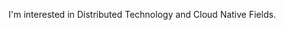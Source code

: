 I'm interested in Distributed Technology and Cloud Native Fields.
<!--
[![Anurag's github stats](https://github-readme-stats.vercel.app/api?username=anigkus)](https://github.com/anuraghazra/github-readme-stats)
[![trophy](https://github-profile-trophy.vercel.app/?username=anigkus&theme=onedark)](https://github.com/ryo-ma/github-profile-trophy)

